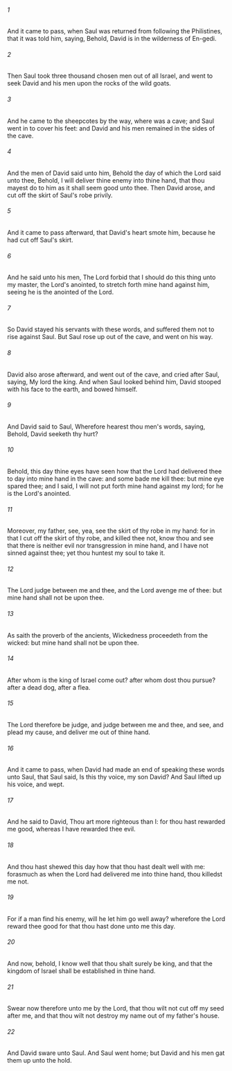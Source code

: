 ###### 1
And it came to pass, when Saul was returned from following the Philistines, that it was told him, saying, Behold, David is in the wilderness of En-gedi.

###### 2
Then Saul took three thousand chosen men out of all Israel, and went to seek David and his men upon the rocks of the wild goats.

###### 3
And he came to the sheepcotes by the way, where was a cave; and Saul went in to cover his feet: and David and his men remained in the sides of the cave.

###### 4
And the men of David said unto him, Behold the day of which the Lord said unto thee, Behold, I will deliver thine enemy into thine hand, that thou mayest do to him as it shall seem good unto thee. Then David arose, and cut off the skirt of Saul's robe privily.

###### 5
And it came to pass afterward, that David's heart smote him, because he had cut off Saul's skirt.

###### 6
And he said unto his men, The Lord forbid that I should do this thing unto my master, the Lord's anointed, to stretch forth mine hand against him, seeing he is the anointed of the Lord.

###### 7
So David stayed his servants with these words, and suffered them not to rise against Saul. But Saul rose up out of the cave, and went on his way.

###### 8
David also arose afterward, and went out of the cave, and cried after Saul, saying, My lord the king. And when Saul looked behind him, David stooped with his face to the earth, and bowed himself.

###### 9
And David said to Saul, Wherefore hearest thou men's words, saying, Behold, David seeketh thy hurt?

###### 10
Behold, this day thine eyes have seen how that the Lord had delivered thee to day into mine hand in the cave: and some bade me kill thee: but mine eye spared thee; and I said, I will not put forth mine hand against my lord; for he is the Lord's anointed.

###### 11
Moreover, my father, see, yea, see the skirt of thy robe in my hand: for in that I cut off the skirt of thy robe, and killed thee not, know thou and see that there is neither evil nor transgression in mine hand, and I have not sinned against thee; yet thou huntest my soul to take it.

###### 12
The Lord judge between me and thee, and the Lord avenge me of thee: but mine hand shall not be upon thee.

###### 13
As saith the proverb of the ancients, Wickedness proceedeth from the wicked: but mine hand shall not be upon thee.

###### 14
After whom is the king of Israel come out? after whom dost thou pursue? after a dead dog, after a flea.

###### 15
The Lord therefore be judge, and judge between me and thee, and see, and plead my cause, and deliver me out of thine hand.

###### 16
And it came to pass, when David had made an end of speaking these words unto Saul, that Saul said, Is this thy voice, my son David? And Saul lifted up his voice, and wept.

###### 17
And he said to David, Thou art more righteous than I: for thou hast rewarded me good, whereas I have rewarded thee evil.

###### 18
And thou hast shewed this day how that thou hast dealt well with me: forasmuch as when the Lord had delivered me into thine hand, thou killedst me not.

###### 19
For if a man find his enemy, will he let him go well away? wherefore the Lord reward thee good for that thou hast done unto me this day.

###### 20
And now, behold, I know well that thou shalt surely be king, and that the kingdom of Israel shall be established in thine hand.

###### 21
Swear now therefore unto me by the Lord, that thou wilt not cut off my seed after me, and that thou wilt not destroy my name out of my father's house.

###### 22
And David sware unto Saul. And Saul went home; but David and his men gat them up unto the hold.

